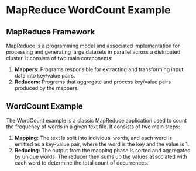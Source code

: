 # MapReduce WordCount Example



## MapReduce Framework
MapReduce is a programming model and associated implementation for processing and generating large datasets in parallel across a distributed cluster. It consists of two main components:

1. **Mappers:** Programs responsible for extracting and transforming input data into key/value pairs.
2. **Reducers:** Programs that aggregate and process key/value pairs produced by the mappers.

## WordCount Example
The WordCount example is a classic MapReduce application used to count the frequency of words in a given text file. It consists of two main steps:

1. **Mapping:** The text is split into individual words, and each word is emitted as a key-value pair, where the word is the key and the value is 1.
2. **Reducing:** The output from the mapping phase is sorted and aggregated by unique words. The reducer then sums up the values associated with each word to determine the total count of occurrences.

